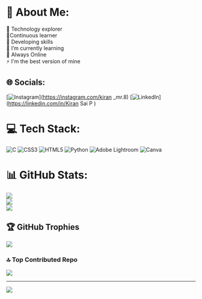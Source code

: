 # 💫 About Me:
🔭 Technology explorer<br>👯Continuous learner<br>🤝 Developing skills<br>🌱 I’m currently learning<br>💬 Always Online <br>⚡ I'm the best version of mine 


## 🌐 Socials:
[![Instagram](https://img.shields.io/badge/Instagram-%23E4405F.svg?logo=Instagram&logoColor=white)](https://instagram.com/kiran _mr.8) [![LinkedIn](https://img.shields.io/badge/LinkedIn-%230077B5.svg?logo=linkedin&logoColor=white)](https://linkedin.com/in/Kiran Sai P ) 

# 💻 Tech Stack:
![C](https://img.shields.io/badge/c-%2300599C.svg?style=for-the-badge&logo=c&logoColor=white) ![CSS3](https://img.shields.io/badge/css3-%231572B6.svg?style=for-the-badge&logo=css3&logoColor=white) ![HTML5](https://img.shields.io/badge/html5-%23E34F26.svg?style=for-the-badge&logo=html5&logoColor=white) ![Python](https://img.shields.io/badge/python-3670A0?style=for-the-badge&logo=python&logoColor=ffdd54) ![Adobe Lightroom](https://img.shields.io/badge/Adobe%20Lightroom-31A8FF.svg?style=for-the-badge&logo=Adobe%20Lightroom&logoColor=white) ![Canva](https://img.shields.io/badge/Canva-%2300C4CC.svg?style=for-the-badge&logo=Canva&logoColor=white)
# 📊 GitHub Stats:
![](https://github-readme-stats.vercel.app/api?username=kiransaip&theme=dark&hide_border=false&include_all_commits=false&count_private=false)<br/>
![](https://github-readme-streak-stats.herokuapp.com/?user=kiransaip&theme=dark&hide_border=false)<br/>
![](https://github-readme-stats.vercel.app/api/top-langs/?username=kiransaip&theme=dark&hide_border=false&include_all_commits=false&count_private=false&layout=compact)

## 🏆 GitHub Trophies
![](https://github-profile-trophy.vercel.app/?username=kiransaip&theme=radical&no-frame=false&no-bg=true&margin-w=4)

### 🔝 Top Contributed Repo
![](https://github-contributor-stats.vercel.app/api?username=kiransaip&limit=5&theme=dark&combine_all_yearly_contributions=true)

---
[![](https://visitcount.itsvg.in/api?id=kiransaip&icon=0&color=0)](https://visitcount.itsvg.in)

<!-- Proudly created with GPRM ( https://gprm.itsvg.in ) -->
